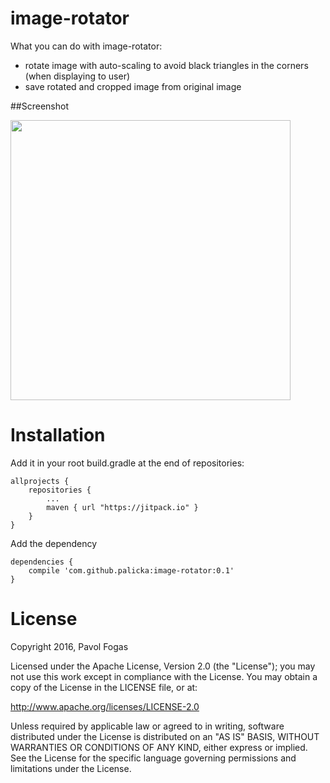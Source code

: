 # image-rotator
What you can do with image-rotator:
- rotate image with auto-scaling to avoid black triangles in the corners (when displaying to user)
- save rotated and cropped image from original image


##Screenshot

<img src="https://raw.githubusercontent.com/palicka/image-rotator/master/app/src/main/res/drawable/demp.gif" width="448" />


Installation
=======

Add it in your root build.gradle at the end of repositories:

	allprojects {
		repositories {
			...
			maven { url "https://jitpack.io" }
		}
	}

Add the dependency

	dependencies {
		compile 'com.github.palicka:image-rotator:0.1'
	}

License
=======
Copyright 2016, Pavol Fogas 

Licensed under the Apache License, Version 2.0 (the "License"); you may not use this work except in compliance with the License.
You may obtain a copy of the License in the LICENSE file, or at:

http://www.apache.org/licenses/LICENSE-2.0

Unless required by applicable law or agreed to in writing, software distributed under the License is distributed on an "AS IS" BASIS, WITHOUT WARRANTIES OR CONDITIONS OF ANY KIND, either express or implied. See the License for the specific language governing permissions and limitations under the License.
